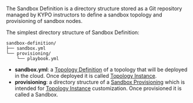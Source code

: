 The Sandbox Definition is a directory structure stored as a Git repository managed by KYPO instructors to define a sandbox topology and provisioning of sandbox nodes.

The simplest directory structure of Sandbox Definition:

```
sandbox-definition/
├── sandbox.yml
└── provisioning/
    └── playbook.yml
```

* **sandbox.yml**: a [Topology Definition](../sandbox-topology/topology-definition/) of a topology that will be deployed in the cloud. Once deployed it is called [Topology Instance](../sandbox-topology/topology-instance/).
* **provisioning**: a directory structure of a [Sandbox Provisioning](../sandbox-provisioning/) which is intended for [Topology Instance](../sandbox-topology/topology-instance/) customization. Once provisioned it is called a Sandbox.
